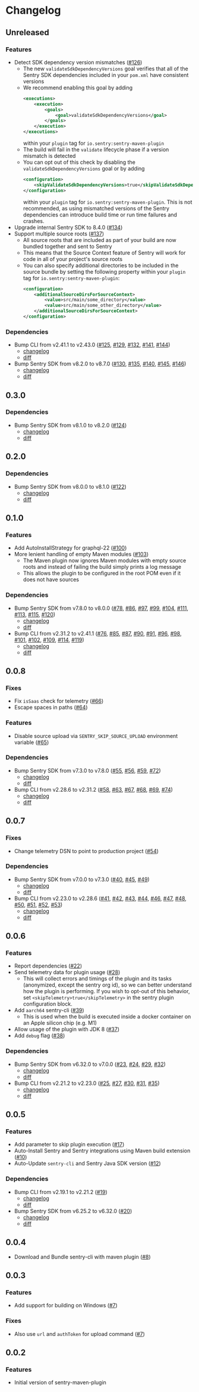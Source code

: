 # Changelog

## Unreleased

### Features

- Detect SDK dependency version mismatches ([#126](https://github.com/getsentry/sentry-maven-plugin/pull/126))
  - The new `validateSdkDependencyVersions` goal verifies that all of the Sentry SDK dependencies included in your `pom.xml` have consistent versions
  - We recommend enabling this goal by adding 
    ```xml
    <executions>
        <execution>
            <goals>
                <goal>validateSdkDependencyVersions</goal>
            </goals>
        </execution>
    </executions>
    ```
    within your `plugin` tag for `io.sentry:sentry-maven-plugin`
  - The build will fail in the `validate` lifecycle phase if a version mismatch is detected
  - You can opt out of this check by disabling the `validateSdkDependencyVersions` goal or by adding
    ```xml
    <configuration>
        <skipValidateSdkDependencyVersions>true</skipValidateSdkDependencyVersions>
    </configuration>
    ```
    within your `plugin` tag for `io.sentry:sentry-maven-plugin`.
    This is not recommended, as using mismatched versions of the Sentry dependencies can introduce build time or run time failures and crashes.
- Upgrade internal Sentry SDK to 8.4.0 ([#134](https://github.com/getsentry/sentry-maven-plugin/pull/134))
- Support multiple source roots ([#137](https://github.com/getsentry/sentry-maven-plugin/pull/137))
  - All source roots that are included as part of your build are now bundled together and sent to Sentry
  - This means that the Source Context feature of Sentry will work for code in all of your project's source roots
  - You can also specify additional directories to be included in the source bundle by setting the following property within your `plugin` tag for `io.sentry:sentry-maven-plugin`:
    ```xml
    <configuration>
        <additionalSourceDirsForSourceContext>
            <value>src/main/some_directory</value> 
            <value>src/main/some_other_directory</value> 
        </additionalSourceDirsForSourceContext>
    </configuration>
    ```

### Dependencies

- Bump CLI from v2.41.1 to v2.43.0 ([#125](https://github.com/getsentry/sentry-maven-plugin/pull/125), [#129](https://github.com/getsentry/sentry-maven-plugin/pull/129), [#132](https://github.com/getsentry/sentry-maven-plugin/pull/132), [#141](https://github.com/getsentry/sentry-maven-plugin/pull/141), [#144](https://github.com/getsentry/sentry-maven-plugin/pull/144))
  - [changelog](https://github.com/getsentry/sentry-cli/blob/master/CHANGELOG.md#2430)
  - [diff](https://github.com/getsentry/sentry-cli/compare/2.41.1...2.43.0)
- Bump Sentry SDK from v8.2.0 to v8.7.0 ([#130](https://github.com/getsentry/sentry-maven-plugin/pull/130), [#135](https://github.com/getsentry/sentry-maven-plugin/pull/135), [#140](https://github.com/getsentry/sentry-maven-plugin/pull/140), [#145](https://github.com/getsentry/sentry-maven-plugin/pull/145), [#146](https://github.com/getsentry/sentry-maven-plugin/pull/146))
  - [changelog](https://github.com/getsentry/sentry-java/blob/main/CHANGELOG.md#870)
  - [diff](https://github.com/getsentry/sentry-java/compare/8.2.0...8.7.0)

## 0.3.0

### Dependencies

- Bump Sentry SDK from v8.1.0 to v8.2.0 ([#124](https://github.com/getsentry/sentry-maven-plugin/pull/124))
  - [changelog](https://github.com/getsentry/sentry-java/blob/main/CHANGELOG.md#820)
  - [diff](https://github.com/getsentry/sentry-java/compare/8.1.0...8.2.0)

## 0.2.0

### Dependencies

- Bump Sentry SDK from v8.0.0 to v8.1.0 ([#122](https://github.com/getsentry/sentry-maven-plugin/pull/122))
  - [changelog](https://github.com/getsentry/sentry-java/blob/main/CHANGELOG.md#810)
  - [diff](https://github.com/getsentry/sentry-java/compare/8.0.0...8.1.0)

## 0.1.0

### Features

- Add AutoInstallStrategy for graphql-22 ([#100](https://github.com/getsentry/sentry-maven-plugin/pull/100))
- More lenient handling of empty Maven modules ([#103](https://github.com/getsentry/sentry-maven-plugin/pull/103))
  - The Maven plugin now ignores Maven modules with empty source roots and instead of failing the build simply prints a log message
  - This allows the plugin to be configured in the root POM even if it does not have sources

### Dependencies

- Bump Sentry SDK from v7.8.0 to v8.0.0 ([#78](https://github.com/getsentry/sentry-maven-plugin/pull/78), [#86](https://github.com/getsentry/sentry-maven-plugin/pull/86), [#97](https://github.com/getsentry/sentry-maven-plugin/pull/97), [#99](https://github.com/getsentry/sentry-maven-plugin/pull/99), [#104](https://github.com/getsentry/sentry-maven-plugin/pull/104), [#111](https://github.com/getsentry/sentry-maven-plugin/pull/111), [#113](https://github.com/getsentry/sentry-maven-plugin/pull/113), [#115](https://github.com/getsentry/sentry-maven-plugin/pull/115), [#120](https://github.com/getsentry/sentry-maven-plugin/pull/120))
  - [changelog](https://github.com/getsentry/sentry-java/blob/main/CHANGELOG.md#800)
  - [diff](https://github.com/getsentry/sentry-java/compare/7.8.0...8.0.0)
- Bump CLI from v2.31.2 to v2.41.1 ([#76](https://github.com/getsentry/sentry-maven-plugin/pull/76), [#85](https://github.com/getsentry/sentry-maven-plugin/pull/85), [#87](https://github.com/getsentry/sentry-maven-plugin/pull/87), [#90](https://github.com/getsentry/sentry-maven-plugin/pull/90), [#91](https://github.com/getsentry/sentry-maven-plugin/pull/91), [#96](https://github.com/getsentry/sentry-maven-plugin/pull/96), [#98](https://github.com/getsentry/sentry-maven-plugin/pull/98), [#101](https://github.com/getsentry/sentry-maven-plugin/pull/101), [#102](https://github.com/getsentry/sentry-maven-plugin/pull/102), [#109](https://github.com/getsentry/sentry-maven-plugin/pull/109), [#114](https://github.com/getsentry/sentry-maven-plugin/pull/114), [#119](https://github.com/getsentry/sentry-maven-plugin/pull/119))
  - [changelog](https://github.com/getsentry/sentry-cli/blob/master/CHANGELOG.md#2411)
  - [diff](https://github.com/getsentry/sentry-cli/compare/2.31.2...2.41.1)

## 0.0.8

### Fixes

- Fix `isSaas` check for telemetry ([#66](https://github.com/getsentry/sentry-maven-plugin/pull/66))
- Escape spaces in paths ([#64](https://github.com/getsentry/sentry-maven-plugin/pull/64))

### Features

- Disable source upload via `SENTRY_SKIP_SOURCE_UPLOAD` environment variable ([#65](https://github.com/getsentry/sentry-maven-plugin/pull/65))

### Dependencies

- Bump Sentry SDK from v7.3.0 to v7.8.0 ([#55](https://github.com/getsentry/sentry-maven-plugin/pull/55), [#56](https://github.com/getsentry/sentry-maven-plugin/pull/56), [#59](https://github.com/getsentry/sentry-maven-plugin/pull/59), [#72](https://github.com/getsentry/sentry-maven-plugin/pull/72))
  - [changelog](https://github.com/getsentry/sentry-java/blob/main/CHANGELOG.md#780)
  - [diff](https://github.com/getsentry/sentry-java/compare/7.3.0...7.8.0)
- Bump CLI from v2.28.6 to v2.31.2 ([#58](https://github.com/getsentry/sentry-maven-plugin/pull/58), [#63](https://github.com/getsentry/sentry-maven-plugin/pull/63), [#67](https://github.com/getsentry/sentry-maven-plugin/pull/67), [#68](https://github.com/getsentry/sentry-maven-plugin/pull/68), [#69](https://github.com/getsentry/sentry-maven-plugin/pull/69), [#74](https://github.com/getsentry/sentry-maven-plugin/pull/74))
  - [changelog](https://github.com/getsentry/sentry-cli/blob/master/CHANGELOG.md#2312)
  - [diff](https://github.com/getsentry/sentry-cli/compare/2.28.6...2.31.2)

## 0.0.7

### Fixes

- Change telemetry DSN to point to production project ([#54](https://github.com/getsentry/sentry-maven-plugin/pull/54))

### Dependencies

- Bump Sentry SDK from v7.0.0 to v7.3.0 ([#40](https://github.com/getsentry/sentry-maven-plugin/pull/40), [#45](https://github.com/getsentry/sentry-maven-plugin/pull/45), [#49](https://github.com/getsentry/sentry-maven-plugin/pull/49))
  - [changelog](https://github.com/getsentry/sentry-java/blob/main/CHANGELOG.md#730)
  - [diff](https://github.com/getsentry/sentry-java/compare/7.0.0...7.3.0)
- Bump CLI from v2.23.0 to v2.28.6 ([#41](https://github.com/getsentry/sentry-maven-plugin/pull/41), [#42](https://github.com/getsentry/sentry-maven-plugin/pull/42), [#43](https://github.com/getsentry/sentry-maven-plugin/pull/43), [#44](https://github.com/getsentry/sentry-maven-plugin/pull/44), [#46](https://github.com/getsentry/sentry-maven-plugin/pull/46), [#47](https://github.com/getsentry/sentry-maven-plugin/pull/47), [#48](https://github.com/getsentry/sentry-maven-plugin/pull/48), [#50](https://github.com/getsentry/sentry-maven-plugin/pull/50), [#51](https://github.com/getsentry/sentry-maven-plugin/pull/51), [#52](https://github.com/getsentry/sentry-maven-plugin/pull/52), [#53](https://github.com/getsentry/sentry-maven-plugin/pull/53))
  - [changelog](https://github.com/getsentry/sentry-cli/blob/master/CHANGELOG.md#2286)
  - [diff](https://github.com/getsentry/sentry-cli/compare/2.23.0...2.28.6)

## 0.0.6

### Features

- Report dependencies ([#22](https://github.com/getsentry/sentry-maven-plugin/pull/22))
- Send telemetry data for plugin usage ([#28](https://github.com/getsentry/sentry-maven-plugin/pull/28))
  - This will collect errors and timings of the plugin and its tasks (anonymized, except the sentry org id), so we can better understand how the plugin is performing. If you wish to opt-out of this behavior, set `<skipTelemetry>true</skipTelemetry>` in the sentry plugin configuration block.
- Add `aarch64` sentry-cli ([#39](https://github.com/getsentry/sentry-maven-plugin/pull/39))
  - This is used when the build is executed inside a docker container on an Apple silicon chip (e.g. M1)
- Allow usage of the plugin with JDK 8 ([#37](https://github.com/getsentry/sentry-maven-plugin/pull/37))
- Add `debug` flag ([#38](https://github.com/getsentry/sentry-maven-plugin/pull/38))

### Dependencies

- Bump Sentry SDK from v6.32.0 to v7.0.0 ([#23](https://github.com/getsentry/sentry-maven-plugin/pull/23), [#24](https://github.com/getsentry/sentry-maven-plugin/pull/24), [#29](https://github.com/getsentry/sentry-maven-plugin/pull/29), [#32](https://github.com/getsentry/sentry-maven-plugin/pull/32))
  - [changelog](https://github.com/getsentry/sentry-java/blob/main/CHANGELOG.md#700)
  - [diff](https://github.com/getsentry/sentry-java/compare/6.32.0...7.0.0)
- Bump CLI from v2.21.2 to v2.23.0 ([#25](https://github.com/getsentry/sentry-maven-plugin/pull/25), [#27](https://github.com/getsentry/sentry-maven-plugin/pull/27), [#30](https://github.com/getsentry/sentry-maven-plugin/pull/30), [#31](https://github.com/getsentry/sentry-maven-plugin/pull/31), [#35](https://github.com/getsentry/sentry-maven-plugin/pull/35))
  - [changelog](https://github.com/getsentry/sentry-cli/blob/master/CHANGELOG.md#2230)
  - [diff](https://github.com/getsentry/sentry-cli/compare/2.21.2...2.23.0)

## 0.0.5

### Features

- Add parameter to skip plugin execution ([#17](https://github.com/getsentry/sentry-maven-plugin/pull/17))
- Auto-Install Sentry and Sentry integrations using Maven build extension ([#10](https://github.com/getsentry/sentry-maven-plugin/pull/10))
- Auto-Update `sentry-cli` and Sentry Java SDK version ([#12](https://github.com/getsentry/sentry-maven-plugin/pull/12))

### Dependencies

- Bump CLI from v2.19.1 to v2.21.2 ([#19](https://github.com/getsentry/sentry-maven-plugin/pull/19))
  - [changelog](https://github.com/getsentry/sentry-cli/blob/master/CHANGELOG.md#2212)
  - [diff](https://github.com/getsentry/sentry-cli/compare/2.19.1...2.21.2)
- Bump Sentry SDK from v6.25.2 to v6.32.0 ([#20](https://github.com/getsentry/sentry-maven-plugin/pull/20))
  - [changelog](https://github.com/getsentry/sentry-java/blob/main/CHANGELOG.md#6320)
  - [diff](https://github.com/getsentry/sentry-java/compare/6.25.2...6.32.0)

## 0.0.4

- Download and Bundle sentry-cli with maven plugin ([#8](https://github.com/getsentry/sentry-maven-plugin/pull/8))

## 0.0.3

### Features

- Add support for building on Windows ([#7](https://github.com/getsentry/sentry-maven-plugin/pull/7))

### Fixes

- Also use `url` and `authToken` for upload command ([#7](https://github.com/getsentry/sentry-maven-plugin/pull/7))

## 0.0.2

### Features

- Initial version of sentry-maven-plugin

